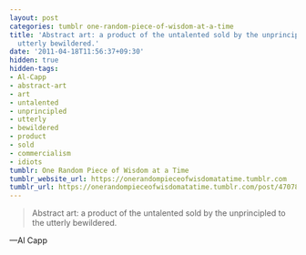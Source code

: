 ```yaml
---
layout: post
categories: tumblr one-random-piece-of-wisdom-at-a-time
title: 'Abstract art: a product of the untalented sold by the unprincipled to the
  utterly bewildered.'
date: '2011-04-18T11:56:37+09:30'
hidden: true
hidden-tags:
- Al-Capp
- abstract-art
- art
- untalented
- unprincipled
- utterly
- bewildered
- product
- sold
- commercialism
- idiots
tumblr: One Random Piece of Wisdom at a Time
tumblr_website_url: https://onerandompieceofwisdomatatime.tumblr.com
tumblr_url: https://onerandompieceofwisdomatatime.tumblr.com/post/4707809828/abstract-art-a-product-of-the-untalented-sold-by
---
```

> Abstract art: a product of the untalented sold by the unprincipled to the utterly bewildered.

—Al Capp
